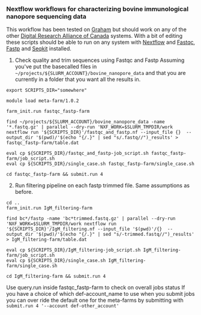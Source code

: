 ### Nextflow workflows for characterizing bovine immunological nanopore sequencing data
This workflow has been tested on [Graham](https://docs.alliancecan.ca/wiki/Graham) but should work on any of the other [Digital Research Alliance of Canada](https://alliancecan.ca/en) systems. With a bit of editing these scripts should be able to run on any system with [Nextflow](https://www.nextflow.io/docs/latest/index.html) and [Fastqc](https://www.bioinformatics.babraham.ac.uk/projects/fastqc/), [Fastp](https://github.com/OpenGene/fastp) and [Seqkit](https://bioinf.shenwei.m) installed. 

1. Check quality and trim sequences using Fastqc and Fastp
Assuming you've put the basecalled files in `~/projects/${SLURM_ACCOUNT}/bovine_nanopore_data` and that you are currently in a folder that you want all the results in.
```
export SCRIPTS_DIR="somewhere"

module load meta-farm/1.0.2

farm_init.run fastqc_fastp-farm

find ~/projects/${SLURM_ACCOUNT}/bovine_nanopore_data -name '*.fastq.gz' | parallel --dry-run 'NXF_WORK=$SLURM_TMPDIR/work nextflow run '${SCRIPTS_DIR}'/fastqc_and_fastp.nf --input_file {}  --output_dir '$(pwd)/'$(echo "{/.}" | sed "s/.fastq//")_results' > fastqc_fastp-farm/table.dat

eval cp ${SCRIPTS_DIR}/fastqc_and_fastp-job_script.sh fastqc_fastp-farm/job_script.sh
eval cp ${SCRIPTS_DIR}/single_case.sh fastqc_fastp-farm/single_case.sh

cd fastqc_fastp-farm && submit.run 4
```



2. Run filtering pipeline on each fastp trimmed file.
Same assumptions as before.
```
cd ..
farm_init.run IgM_filtering-farm

find bc*/fastp -name 'bc*trimmed.fastq.gz' | parallel --dry-run 'NXF_WORK=$SLURM_TMPDIR/work nextflow run '${SCRIPTS_DIR}'/IgM_filtering.nf --input_file '$(pwd)'/{}  --output_dir '$(pwd)/'$(echo "{/.}" | sed "s/-trimmed.fastq//")_results' > IgM_filtering-farm/table.dat

eval cp ${SCRIPTS_DIR}/IgM_filtering-job_script.sh IgM_filtering-farm/job_script.sh
eval cp ${SCRIPTS_DIR}/single_case.sh IgM_filtering-farm/single_case.sh

cd IgM_filtering-farm && submit.run 4 
```


Use query.run inside fastqc_fastp-farm to check on overall jobs status
If you have a choice of which def-account_name to use when you submit jobs you can over ride the default one for the meta-farms by submitting with `submit.run 4 '--account def-other_account'`
